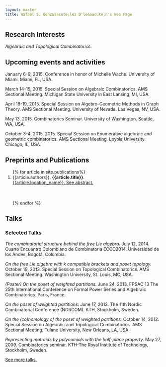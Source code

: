 ```yaml
---
layout: master
title: Rafael S. Gonz&aacute;lez D'le&oacute;n's Web Page
---
```


<h2>Research Interests</h2>

<em>Algebraic and Topological Combinatorics.</em>

<h2>Upcoming events and activities</h2>

<p>January 6-9, 2015. Conference in honor of Michelle Wachs. University of Miami. Miami, FL, USA.</p>

<p>March 14-15, 2015. Special Session on Algebraic Combinatorics. AMS Sectional Meeting. Michigan State University in East Lansing, MI, USA.</p>

<p>April 18-19, 2015. Special Session on Algebro-Geometric Methods in Graph Theory. AMS Sectional Meeting. 
University of Nevada. Las Vegas, NV, USA.</p>

<p>May 13, 2015. Combinatorics Seminar. University of Washington.  Seattle, WA, USA.</p>
						
<p>October 3-4, 2015, 2015. Special Session on Enumerative algebraic and
geometric combinatorics. AMS Sectional Meeting. Loyola University. Chicago, IL, USA.</p>

<h2>Preprints and Publications</h2>

<ol>
{% for article in site.publications%}
<li><table width="95%"><tr> {{article.authors}}. <strong>{{article.title}}</strong>.<br/>
<a href="{{article.location_url}}">{{article.location_name}}.</a> 
<a name="{{article.title}}" href="{{ root_url }}{{ article.url }}" class="showinfo"> See abstract.</a><br/>
</tr></table></li><br/>
{% endfor %}
</ol>

<h2>Talks</h2>
						
<h3>Selected Talks</h3>
						
<p><em>The combinatorial structure behind the free Lie algebra.</em>
July 12, 2014. Cuarto Encuentro Colombiano de Combinatoria ECCO2014. Universidad de los Andes, Bogot&aacute;, Colombia.</p>

<p><em>On the free Lie algebra with k compatible brackets and poset topology.</em>
October 19, 2013. Special Session on Topological Combinatorics. AMS Sectional Meeting. Washington University, St. Louis, MO, USA.</p>

<p><em>(Poster) On the poset of weighted partitions.</em>
June 24, 2013. FPSAC'13 The 25th International Conference on Formal Power Series and Algebraic Combinatorics. Paris, France.</p>

<p><em>On the poset of weighted partitions.</em>
June 17, 2013. The 11th Nordic Combinatorial Conference (NORCOM). KTH, Stockholm, Sweden.</p>

<p><em>On the (co)homology of the poset of weighted partitions.</em>
October 14, 2012. Special Session on Algebraic and Topological Combinatorics. AMS Sectional Meeting. Tulane University, New Orleans, LA, USA.</p>

<p><em>Representing matroids by polynomials with the half-plane property.</em> May 27, 2009. 
Combinatorics seminar. KTH-The Royal Institute of Technology, Stockholm, Sweden.</p>

<p><a name="Talks and presentations" href="/pages/talks.html" class="showinfo">See more talks.</a> <br></p>


